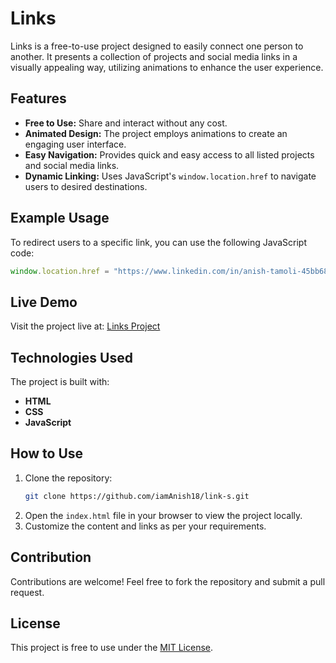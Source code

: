 # Links

Links is a free-to-use project designed to easily connect one person to another. It presents a collection of projects and social media links in a visually appealing way, utilizing animations to enhance the user experience.

## Features
- **Free to Use:** Share and interact without any cost.
- **Animated Design:** The project employs animations to create an engaging user interface.
- **Easy Navigation:** Provides quick and easy access to all listed projects and social media links.
- **Dynamic Linking:** Uses JavaScript's `window.location.href` to navigate users to desired destinations.

## Example Usage
To redirect users to a specific link, you can use the following JavaScript code:
```javascript
window.location.href = "https://www.linkedin.com/in/anish-tamoli-45bb68313/";
```

## Live Demo
Visit the project live at: [Links Project](https://iamanish18.github.io/link-s/)

## Technologies Used
The project is built with:
- **HTML**
- **CSS**
- **JavaScript**

## How to Use
1. Clone the repository:
   ```bash
   git clone https://github.com/iamAnish18/link-s.git
   ```
2. Open the `index.html` file in your browser to view the project locally.
3. Customize the content and links as per your requirements.

## Contribution
Contributions are welcome! Feel free to fork the repository and submit a pull request.

## License
This project is free to use under the [MIT License](LICENSE).
